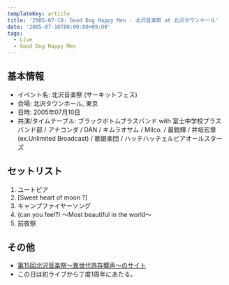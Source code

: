 ```yaml
---
templateKey: article
title: '2005-07-10: Good Dog Happy Men - 北沢音楽祭 at 北沢タウンホール'
date: '2005-07-10T00:00:00+09:00'
tags:
  - Live
  - Good Dog Happy Men
---
```

## 基本情報

* イベント名: 北沢音楽祭 (サーキットフェス)
* 会場: 北沢タウンホール, 東京
* 日時: 2005年07月10日
* 共演/タイムテーブル: ブラックボトムブラスバンド with 富士中学校ブラスバンド部 / アナコンダ / DAN / キムラオサム / Milco. / 最鋭輝 / 井垣宏章 (ex.Unlimited Broadcast) / 歌姫楽団 / ハッチハッチェルビアオールスターズ

## セットリスト

1. ユートピア
1. [Sweet heart of moon ?]
1. キャンプファイヤーソング
1. (can you feel?) ～Most beautiful in the world～
1. 前夜祭

## その他

* [第15回北沢音楽祭～異世代共存響声～のサイト](http://shimokita-fes.com/15th/index.html)
* この日は初ライブから丁度1周年にあたる。
